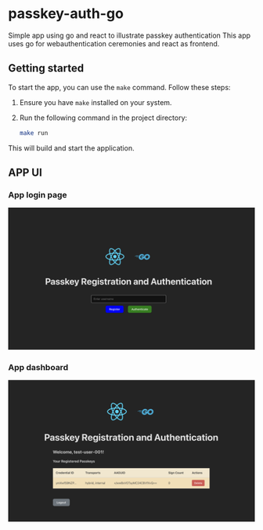 # passkey-auth-go
Simple app using go and react to illustrate passkey authentication
This app uses go for webauthentication ceremonies and react as frontend.

## Getting started
To start the app, you can use the `make` command. Follow these steps:

1. Ensure you have `make` installed on your system.
2. Run the following command in the project directory:

    ```bash
    make run
    ```

This will build and start the application.

## APP UI
### App login page
![alt text](internal/client/src/assets/login-page.png)
### App dashboard
![alt text](dashboard.png)
